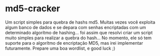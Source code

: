 # md5-cracker
Um script simples para quebra de hashs md5.
Muitas vezes você exploita algum banco de dados e se depara com senhas encriptadas com um determinado algorítmo de hashing... foi assim que resolvi criar um script
muito simples para realizar a quebra do hash... No momento, ele só tem suporte para o algorítmo de encriptação MD5, mas irei implementar futuramente. Prepare uma boa
wordlist, e good luck ;)
